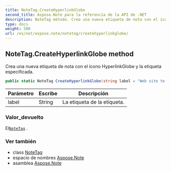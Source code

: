 ```yaml
---
title: NoteTag.CreateHyperlinkGlobe
second_title: Aspose.Note para la referencia de la API de .NET
description: NoteTag método. Crea una nueva etiqueta de nota con el ícono HyperlinkGlobe y la etiqueta especificada.
type: docs
weight: 580
url: /es/net/aspose.note/notetag/createhyperlinkglobe/
---
```

## NoteTag.CreateHyperlinkGlobe method

Crea una nueva etiqueta de nota con el ícono HyperlinkGlobe y la etiqueta especificada.

```csharp
public static NoteTag CreateHyperlinkGlobe(string label = "Web site to visit")
```

| Parámetro | Escribe | Descripción |
| --- | --- | --- |
| label | String | La etiqueta de la etiqueta. |

### Valor_devuelto

El[`NoteTag`](../) .

### Ver también

* class [NoteTag](../)
* espacio de nombres [Aspose.Note](../../notetag/)
* asamblea [Aspose.Note](../../../)


